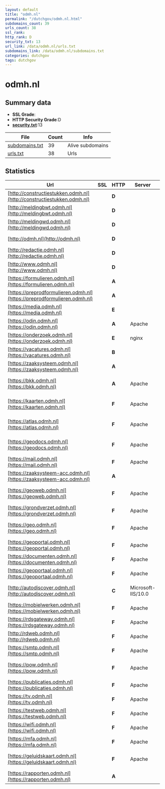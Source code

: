 ```yaml
---
layout: default
title: "odmh.nl"
permalink: "/dutchgov/odmh.nl.html"
subdomains_count: 39
urls_count: 38
ssl_rank: 
http_rank: D
security_txt: 13
url_link: /data/odmh.nl/urls.txt
subdomains_link: /data/odmh.nl/subdomains.txt
categories: dutchgov
tags: dutchgov
---
```



# odmh.nl
## Summary data


 - **SSL Grade**:
 - **HTTP Security Grade**:D
 - **[security.txt](https://www.digitaleoverheid.nl/nieuws/standaard-security-txt-nu-verplicht-voor-overheid/)**:13


| File       | Count | Info |
|------------|-------|------|
|[subdomains.txt](/DutchGovScope/data/odmh.nl/subdomains.txt)|39|Alive subdomains|
|[urls.txt](/DutchGovScope/data/odmh.nl/urls.txt)|38|Urls|


## Statistics


| Url | SSL | HTTP | Server | Cookie | HSTS | CORS | CTO | CSP | XFO | XXP | RP |FP| Tech |Title |
|--------|-------|-------|------|------|------|------|------|------|------|------|------|------|------|------|
|[http://constructiestukken.odmh.nl](http://constructiestukken.odmh.nl)| | **D**|| | | | | | :white_check_mark: | | :white_check_mark: | |HSTS Microsoft ASP.NET:-||
|[http://meldingbwt.odmh.nl](http://meldingbwt.odmh.nl)| | **D**|| | | | | | :white_check_mark: | | :white_check_mark: | |HSTS Microsoft ASP.NET:-||
|[http://meldingwd.odmh.nl](http://meldingwd.odmh.nl)| | **D**|| | | | | | :white_check_mark: | | :white_check_mark: | |HSTS Microsoft ASP.NET:-||
|[http://odmh.nl](http://odmh.nl)| | **D**|| | | | | | :white_check_mark: | | :white_check_mark: | |HSTS Microsoft ASP.NET:-||
|[http://redactie.odmh.nl](http://redactie.odmh.nl)| | **D**|| | | | | | :white_check_mark: | | :white_check_mark: | |HSTS Microsoft ASP.NET:-||
|[http://www.odmh.nl](http://www.odmh.nl)| | **D**|| | | | | | :white_check_mark: | | :white_check_mark: | |HSTS Microsoft ASP.NET:-||
|[https://formulieren.odmh.nl](https://formulieren.odmh.nl)| | **A**||:white_check_mark: |:white_check_mark: | | | :white_check_mark:| :white_check_mark: | :white_check_mark: | :white_check_mark: | |HSTS|Pagina bestaat n...|
|[https://preprodformulieren.odmh.nl](https://preprodformulieren.odmh.nl)| | **A**||:white_check_mark: |:white_check_mark: | | | :white_check_mark:| :white_check_mark: | :white_check_mark: | :white_check_mark: | |HSTS|Pagina bestaat n...|
|[https://media.odmh.nl](https://media.odmh.nl)| | **E**|| | | | | | | | :white_check_mark: | |Azure Azure Front Door||
|[https://odin.odmh.nl](https://odin.odmh.nl)| | **A**|Apache| |:white_check_mark: | | |:warning: | :white_check_mark: | :white_check_mark: | :white_check_mark: | :white_check_mark: |Apache HTTP Server HSTS||
|[https://onderzoek.odmh.nl](https://onderzoek.odmh.nl)| | **E**|nginx|:warning: | | | | | :white_check_mark: | :white_check_mark: | :white_check_mark: | |Nginx|Redirecting to h...|
|[https://vacatures.odmh.nl](https://vacatures.odmh.nl)| | **B**||:white_check_mark: |:white_check_mark: | | |:warning: | | | :white_check_mark: | |HSTS||
|[https://zaaksysteem.odmh.nl](https://zaaksysteem.odmh.nl)| | **A**||:white_check_mark: |:white_check_mark: | | | | :white_check_mark: | :white_check_mark: | :white_check_mark: | |HSTS|Moved|
|[https://bkk.odmh.nl](https://bkk.odmh.nl)| | **A**|Apache| |:white_check_mark: | | | :white_check_mark:| :white_check_mark: | :white_check_mark: | :white_check_mark: | |Apache HTTP Server Microsoft ASP.NET|Document Moved|
|[https://kaarten.odmh.nl](https://kaarten.odmh.nl)| | **F**|Apache| | | | | | | | :white_check_mark: | |Apache HTTP Server Microsoft ASP.NET|IIS Windows Serv...|
|[https://atlas.odmh.nl](https://atlas.odmh.nl)| | **F**|Apache| | | | | | | | :white_check_mark: | |Apache HTTP Server Microsoft ASP.NET|IIS Windows Serv...|
|[https://geodocs.odmh.nl](https://geodocs.odmh.nl)| | **F**|Apache| | | | | | | | :white_check_mark: | |Apache HTTP Server Microsoft ASP.NET:4.0.30319|Object moved|
|[https://mail.odmh.nl](https://mail.odmh.nl)| | **F**|Apache| | | | | | | | :white_check_mark: | |Apache HTTP Server|403 Forbidden|
|[https://zaaksysteem-acc.odmh.nl](https://zaaksysteem-acc.odmh.nl)| | **A**||:white_check_mark: |:white_check_mark: | | | | :white_check_mark: | :white_check_mark: | :white_check_mark: | |HSTS|Moved|
|[https://geoweb.odmh.nl](https://geoweb.odmh.nl)| | **F**|Apache| | | | | | | | :white_check_mark: | |Apache HTTP Server Microsoft ASP.NET||
|[https://grondverzet.odmh.nl](https://grondverzet.odmh.nl)| | **F**|Apache| | | | | | | | :white_check_mark: | |Apache HTTP Server|403 Forbidden|
|[https://geo.odmh.nl](https://geo.odmh.nl)| | **F**|Apache| | | | | | | | :white_check_mark: | |Apache HTTP Server Microsoft ASP.NET|IIS Windows Serv...|
|[https://geoportal.odmh.nl](https://geoportal.odmh.nl)| | **F**|Apache| | | | | | | | :white_check_mark: | |Apache HTTP Server|403 Forbidden|
|[https://documenten.odmh.nl](https://documenten.odmh.nl)| | **F**|Apache| | | | | | | | :white_check_mark: | |Apache HTTP Server|403 Forbidden|
|[https://geoportaal.odmh.nl](https://geoportaal.odmh.nl)| | **F**|Apache| | | | | | | | :white_check_mark: | |Apache HTTP Server|403 Forbidden|
|[http://autodiscover.odmh.nl](http://autodiscover.odmh.nl)| | **C**|Microsoft-IIS/10.0| |:white_check_mark: | | | | | | :white_check_mark: | |IIS:10.0 Microsoft ASP.NET Windows Server||
|[https://mobielwerken.odmh.nl](https://mobielwerken.odmh.nl)| | **F**|Apache| | | | | | | | :white_check_mark: | |Apache HTTP Server|403 Forbidden|
|[https://rdsgateway.odmh.nl](https://rdsgateway.odmh.nl)| | **F**|Apache| | | | | | | | :white_check_mark: | |Apache HTTP Server|503 Service Unav...|
|[http://rdweb.odmh.nl](http://rdweb.odmh.nl)| | **F**|Apache| | | | | | | | :white_check_mark: | |Apache HTTP Server|301 Moved Perman...|
|[https://smtp.odmh.nl](https://smtp.odmh.nl)| | **F**|Apache| | | | | | | | :white_check_mark: | |Apache HTTP Server|403 Forbidden|
|[https://pow.odmh.nl](https://pow.odmh.nl)| | **F**|Apache| | | | | | | | :white_check_mark: | |Apache HTTP Server Microsoft ASP.NET SPNEGO|401 - Unauthoriz...|
|[https://publicaties.odmh.nl](https://publicaties.odmh.nl)| | **F**|Apache| | | | | | | | :white_check_mark: | |Apache HTTP Server|403 Forbidden|
|[https://tv.odmh.nl](https://tv.odmh.nl)| | **F**|Apache| | | | | | | | :white_check_mark: | |Apache HTTP Server|403 Forbidden|
|[https://testweb.odmh.nl](https://testweb.odmh.nl)| | **F**|Apache| | | | | | | | :white_check_mark: | |Apache HTTP Server|403 Forbidden|
|[https://wifi.odmh.nl](https://wifi.odmh.nl)| | **F**|Apache| | | | | | | | :white_check_mark: | |Apache HTTP Server|403 Forbidden|
|[https://mfa.odmh.nl](https://mfa.odmh.nl)| | **F**|Apache| | | | | | | | :white_check_mark: | |Apache HTTP Server|403 Forbidden|
|[https://geluidskaart.odmh.nl](https://geluidskaart.odmh.nl)| | **F**|Apache| | | | | | | | :white_check_mark: | |Apache HTTP Server Microsoft ASP.NET||
|[https://rapporten.odmh.nl](https://rapporten.odmh.nl)| | **A**||:white_check_mark: |:white_check_mark: | | | | :white_check_mark: | :white_check_mark: | :white_check_mark: | |||


